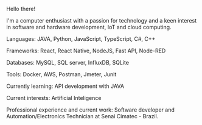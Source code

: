 Hello there!

I'm a computer enthusiast with a passion for technology and a keen interest in software and hardware development, IoT and cloud computing.

Languages: 
  JAVA, Python, JavaScript, TypeScript, C#, C++
  
Frameworks: 
  React, React Native, NodeJS, Fast API, Node-RED
  
Databases: 
  MySQL, SQL server, InfluxDB, SQLite
  
Tools: 
  Docker, AWS, Postman, Jmeter, Junit

Currently learning:
  API development with JAVA
  
Current interests: 
  Artificial Inteligence
  
Professional experience and current work:
  Software developer and Automation/Electronics Technician at Senai Cimatec - Brazil.
  
  <!--
**DavihDeAndrade/DavihDeAndrade** is a ✨ _special_ ✨ repository because its `README.md` (this file) appears on your GitHub profile.

Here are some ideas to get you started:
- 🔭 I’m currently working on ...
- 🌱 I’m currently learning ...
- 👯 I’m looking to collaborate on ...
- 🤔 I’m looking for help with ...
- 💬 Ask me about ...
- 📫 How to reach me: ...
- 😄 Pronouns: ...
- ⚡ Fun fact: ...
-->
